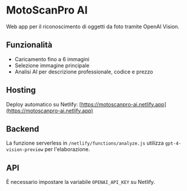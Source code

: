 # MotoScanPro AI

Web app per il riconoscimento di oggetti da foto tramite OpenAI Vision.

## Funzionalità

- Caricamento fino a 6 immagini
- Selezione immagine principale
- Analisi AI per descrizione professionale, codice e prezzo

## Hosting

Deploy automatico su Netlify:
[https://motoscanpro-ai.netlify.app](https://motoscanpro-ai.netlify.app)

## Backend

La funzione serverless in `/netlify/functions/analyze.js` utilizza `gpt-4-vision-preview` per l'elaborazione.

## API

È necessario impostare la variabile `OPENAI_API_KEY` su Netlify.
